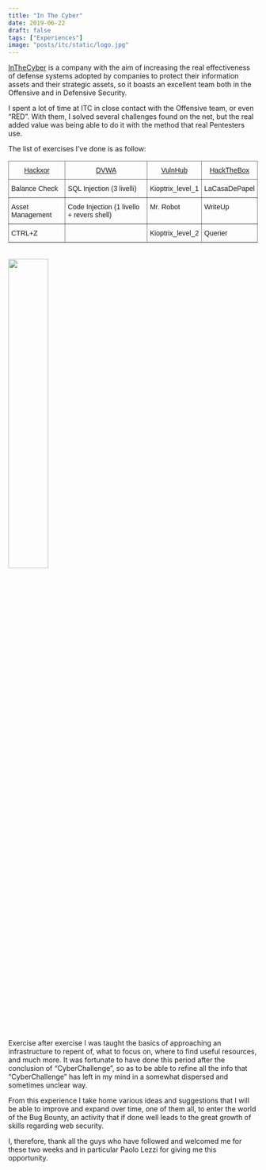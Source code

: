 ```yaml
---
title: "In The Cyber"
date: 2019-06-22
draft: false 
tags: ["Experiences"]
image: "posts/itc/static/logo.jpg"
---
```

<a href='https://www.inthecyber.com/it/'>InTheCyber</a> is a company with the aim of increasing the real effectiveness of defense systems adopted by companies to protect their information assets and their strategic assets, so it boasts an excellent team both in the Offensive and in Defensive Security.

I spent a lot of time at ITC in close contact with the Offensive team, or even “RED”.
With them, I solved several challenges found on the net, but the real added value was being able to do it with the method that real Pentesters use.

The list of exercises I’ve done is as follow:


<style type="text/css">
.tg  {border-collapse:collapse;border-spacing:0;margin-left:auto;margin-right:auto;}
.tg td{border-color:black;border-style:solid;border-width:1px;font-family:Arial, sans-serif;font-size:14px;
  overflow:hidden;padding:10px 5px;word-break:normal;}
.tg th{border-color:black;border-style:solid;border-width:1px;font-family:Arial, sans-serif;font-size:14px;
  font-weight:normal;overflow:hidden;padding:10px 5px;word-break:normal;}
.tg .tg-c3ow{border-color:inherit;text-align:center;vertical-align:top}
.tg .tg-0pky{border-color:inherit;text-align:left;vertical-align:top}
</style>
<table class="tg">
<thead>
  <tr>
    <th class="tg-c3ow"><a href='https://hackxor.net/'>Hackxor</a></th>
    <th class="tg-c3ow"><a href='http://www.dvwa.co.uk/'>DVWA</a></th>
    <th class="tg-c3ow"><a href='https://www.vulnhub.com/'>VulnHub</a></th>
    <th class="tg-c3ow"><a href='https://www.hackthebox.eu/'>HackTheBox</a></th>
  </tr>
</thead>
<tbody>
  <tr>
    <td class="tg-0pky">Balance Check</td>
    <td class="tg-0pky">SQL Injection (3 livelli)</td>
    <td class="tg-0pky">Kioptrix_level_1</td>
    <td class="tg-0pky">LaCasaDePapel</td>
  </tr>
  <tr>
    <td class="tg-0pky">Asset Management</td>
    <td class="tg-0pky">Code Injection (1 livello + revers shell)</td>
    <td class="tg-0pky">Mr. Robot</td>
    <td class="tg-0pky">WriteUp</td>
  </tr>
  <tr>
    <td class="tg-0pky">CTRL+Z</td>
    <td class="tg-0pky"></td>
    <td class="tg-0pky">Kioptrix_level_2</td>
    <td class="tg-0pky">Querier</td>
  </tr>
</tbody>
</table>
<br>


<img src="posts/itc/static/pic.jpg" width="40%" height="40%" align="center" class="center">

Exercise after exercise I was taught the basics of approaching an infrastructure to repent of, what to focus on, where to find useful resources, and much more.
It was fortunate to have done this period after the conclusion of “CyberChallenge”, so as to be able to refine all the info that “CyberChallenge” has left in my mind in a somewhat dispersed and sometimes unclear way.


From this experience I take home various ideas and suggestions that I will be able to improve and expand over time, one of them all, to enter the world of the Bug Bounty, an activity that if done well leads to the great growth of skills regarding web security.

I, therefore, thank all the guys who have followed and welcomed me for these two weeks and in particular Paolo Lezzi for giving me this opportunity.
